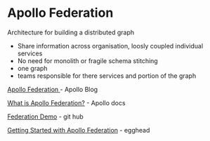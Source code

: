 # Apollo Federation

Architecture for building a distributed graph

- Share information across organisation, loosly coupled individual services
- No need for monolith or fragile schema stitching
- one graph
- teams responsible for there services and portion of the graph

[Apollo Federation ](https://blog.apollographql.com/apollo-federation-f260cf525d21) - Apollo Blog

[What is Apollo Federation?](https://www.apollographql.com/docs/apollo-server/federation/introduction/) - Apollo docs

[Federation Demo](https://github.com/apollographql/federation-demo) - git hub

[Getting Started with Apollo Federation](https://egghead.io/playlists/getting-started-with-apollo-federation-60ad0165) - egghead
